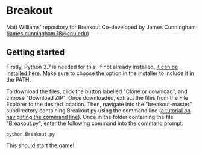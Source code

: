 # Breakout
Matt Williams' repository for Breakout
Co-developed by James Cunningham (james.cunningham.18@cnu.edu)

## Getting started
Firstly, Python 3.7 is needed for this. If not already installed, [it can be installed here](https://www.python.org/downloads/release/python-377/). Make sure to choose the option in the installer to include it in the PATH.

To download the files, click the button labelled "Clone or download", and choose "Download ZIP". Once downloaded, extract the files from the File Explorer to the desired location. Then, navigate into the "breakout-master" subdirectory containing Breakout.py using the command line ([a tutorial on navigating the command line](https://www.computerhope.com/issues/chusedos.htm)). Once in the folder containing the file "Breakout.py", enter the following command into the command prompt:

`python Breakout.py`

This should start the game!
